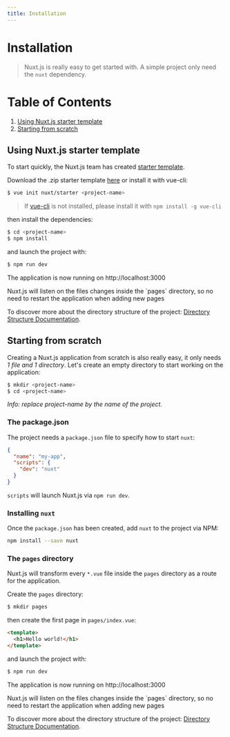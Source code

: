 ```yaml
---
title: Installation
---
```


# Installation

> Nuxt.js is really easy to get started with. A simple project only need the `nuxt` dependency.

# Table of Contents
1. [Using Nuxt.js starter template](#using-nuxt-js-starter-template)
2. [Starting from scratch](#starting-from-scratch)

## Using Nuxt.js starter template

To start quickly, the Nuxt.js team has created [starter template](https://github.com/nuxt/starter).

Download the .zip starter template [here](https://github.com/nuxt/starter/archive/source.zip) or install it with vue-cli:

```bash
$ vue init nuxt/starter <project-name>
```

> If [vue-cli](https://github.com/vuejs/vue-cli) is not installed, please install it with `npm install -g vue-cli`

then install the dependencies:

```bash
$ cd <project-name>
$ npm install
```

and launch the project with:
```bash
$ npm run dev
```
The application is now running on http://localhost:3000

<p class="Alert">Nuxt.js will listen on the files changes inside the `pages` directory, so no need to restart the application when adding new pages</p>

To discover more about the directory structure of the project: [Directory Structure Documentation](/guide/directory-structure).

## Starting from scratch

Creating a Nuxt.js application from scratch is also really easy, it only needs *1 file and 1 directory*. Let's create an empty directory to start working on the application:

```bash
$ mkdir <project-name>
$ cd <project-name>
```

*Info: replace project-name by the name of the project.*

### The package.json

The project needs a `package.json` file to specify how to start `nuxt`:
```json
{
  "name": "my-app",
  "scripts": {
    "dev": "nuxt"
  }
}
```
`scripts` will launch Nuxt.js via `npm run dev`.

### Installing `nuxt`

Once the `package.json` has been created, add `nuxt` to the project via NPM:
```bash
npm install --save nuxt
```

### The `pages` directory

Nuxt.js will transform every `*.vue` file inside the `pages` directory as a route for the application.

Create the `pages` directory:
```bash
$ mkdir pages
```

then create the first page in `pages/index.vue`:
```html
<template>
  <h1>Hello world!</h1>
</template>
```

and launch the project with:
```bash
$ npm run dev
```
The application is now running on http://localhost:3000

<p class="Alert">Nuxt.js will listen on the files changes inside the `pages` directory, so no need to restart the application when adding new pages</p>

To discover more about the directory structure of the project: [Directory Structure Documentation](/guide/directory-structure).
